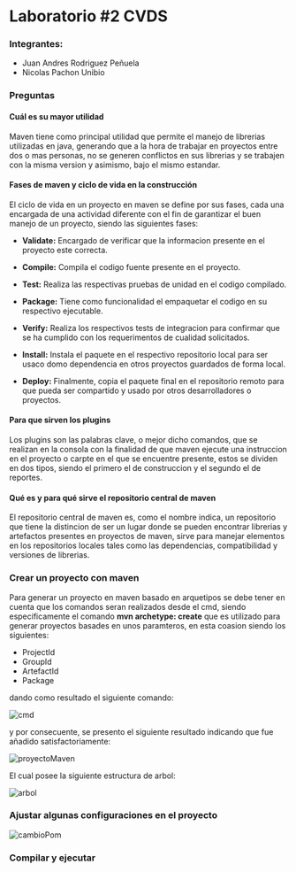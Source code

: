 # Laboratorio #2 CVDS

### Integrantes:
- Juan Andres Rodriguez Peñuela
- Nicolas Pachon Unibio

### Preguntas

#### Cuál es su mayor utilidad

Maven tiene como principal utilidad que permite el manejo de librerias utilizadas en java, generando que a la hora de trabajar en proyectos entre dos o mas personas, no se generen conflictos en sus librerias y se trabajen con la misma version y asimismo, bajo el mismo estandar.

#### Fases de maven y ciclo de vida en la construcción

El ciclo de vida en un proyecto en maven se define por sus fases, cada una encargada de una actividad diferente con el fin de garantizar el buen manejo de un proyecto, siendo las siguientes fases:

- **Validate:** Encargado de verificar que la informacion presente en el proyecto este correcta.

- **Compile:** Compila el codigo fuente presente en el proyecto.

- **Test:** Realiza las respectivas pruebas de unidad en el codigo compilado.

- **Package:** Tiene como funcionalidad el empaquetar el codigo en su respectivo ejecutable.

- **Verify:** Realiza los respectivos tests de integracion para confirmar que se ha cumplido con los requerimentos de cualidad solicitados.

- **Install:** Instala el paquete en el respectivo repositorio local para ser usaco domo dependencia en otros proyectos guardados de forma local.

- **Deploy:** Finalmente, copia el paquete final en el repositorio remoto para que pueda ser compartido y usado por otros desarrolladores o proyectos.


#### Para que sirven los plugins

Los plugins son las palabras clave, o mejor dicho comandos, que se realizan en la consola con la finalidad de que maven ejecute una instruccion en el proyecto o carpte en el que se encuentre presente, estos se dividen en dos tipos, siendo el primero el de construccion y el segundo el de reportes.

#### Qué es y para qué sirve el repositorio central de maven

El repositorio central de maven es, como el nombre indica, un repositorio que tiene la distincion de ser un lugar donde se pueden encontrar librerias y artefactos presentes en proyectos de maven, sirve para manejar elementos en los repositorios locales tales como las dependencias, compatibilidad y versiones de librerias.

### Crear un proyecto con maven

Para generar un proyecto en maven basado en arquetipos se debe tener en cuenta que los comandos seran realizados desde el cmd, siendo especificamente el comando **mvn archetype: create** que es utilizado para generar proyectos basades en unos paramteros, en esta coasion siendo los siguientes:

- ProjectId
- GroupId
- ArtefactId
- Package

dando como resultado el siguiente comando:

![cmd](images/[FALTA])

y por consecuente, se presento el siguiente resultado indicando que fue añadido satisfactoriamente:

![proyectoMaven](images/[FALTA])

El cual posee la siguiente estructura de arbol:

![arbol](images/[FALTA])

### Ajustar algunas configuraciones en el proyecto

![cambioPom](images/[FALTA])

### Compilar y ejecutar


